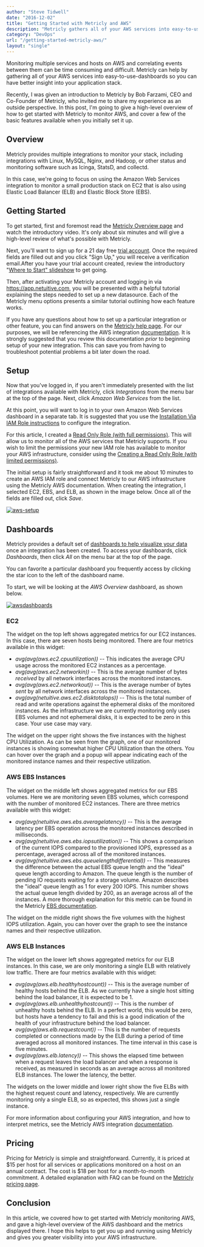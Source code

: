 ```yaml
---
author: "Steve Tidwell"
date: "2016-12-02"
title: "Getting Started with Metricly and AWS"
description: "Metricly gathers all of your AWS services into easy-to-use monitoring dashboards so you can have better insight into your application stack."
category: "DevOps"
url: "/getting-started-metricly-aws/"
layout: "single"
---
```


Monitoring multiple services and hosts on AWS and correlating events between them can be time consuming and difficult. Metricly can help by gathering all of your AWS services into easy-to-use-dashboards so you can have better insight into your application stack.

Recently, I was given an introduction to Metricly by Bob Farzami, CEO and Co-Founder of Metricly, who invited me to share my experience as an outside perspective. In this post, I'm going to give a high-level overview of how to get started with Metricly to monitor AWS, and cover a few of the basic features available when you initially set it up.

Overview
--------

Metricly provides multiple integrations to monitor your stack, including integrations with Linux, MySQL, Nginx, and Hadoop, or other status and monitoring software such as Icinga, StatsD, and collectd.

In this case, we're going to focus on using the Amazon Web Services integration to monitor a small production stack on EC2 that is also using Elastic Load Balancer (ELB) and Elastic Block Store (EBS).

Getting Started
---------------

To get started, first and foremost read the [Metricly Overview page](https://www.metricly.com/netuitive-overview) and watch the introductory video. It's only about six minutes and will give a high-level review of what's possible with Metricly.

Next, you'll want to sign up for a 21 day free [trial account](https://www.metricly.com/signup). Once the required fields are filled out and you click "Sign Up," you will receive a verification email.After you have your trial account created, review the introductory "[Where to Start" slideshow](https://hlp.app.netuitive.com/Content/where_to_start.htm) to get going.

Then, after activating your Metricly account and logging in via <https://app.netuitive.com>, you will be presented with a helpful tutorial explaining the steps needed to set up a new datasource. Each of the Metricly menu options presents a similar tutorial outlining how each feature works.

If you have any questions about how to set up a particular integration or other feature, you can find answers on the [Metricly help page](https://help.netuitive.com/Content/home.htm). For our purposes, we will be referencing the AWS integration [documentation](https://help.netuitive.com/Content/Datasources/Netuitive/aws.htm). It is strongly suggested that you review this documentation *prior* to beginning setup of your new integration. This can save you from having to troubleshoot potential problems a bit later down the road.

Setup
-----

Now that you've logged in, if you aren't immediately presented with the list of integrations available with Metricly, click *Integrations* from the menu bar at the top of the page. Next, click *Amazon Web Services* from the list.

At this point, you will want to log in to your own Amazon Web Services dashboard in a separate tab. It is suggested that you use the [Installation Via IAM Role instructions](https://help.netuitive.com/Content/Datasources/Netuitive/aws.htm#installation-via-iam-role) to configure the integration.

For this article, I created a [Read Only Role (with full permissions)](https://help.netuitive.com/Content/Datasources/Netuitive/aws.htm#creating-a-read-only-role-with-full-permissions). This will allow us to monitor all of the AWS services that Metricly supports. If you wish to limit the permissions your new IAM role has available to monitor your AWS infrastructure, consider using the [Creating a Read Only Role (with limited permissions)](https://help.netuitive.com/Content/Datasources/Netuitive/aws.htm#creating-a-read-only-role-with-limited-permissions).

The initial setup is fairly straightforward and it took me about 10 minutes to create an AWS IAM role and connect Metricly to our AWS infrastructure using the Metricly AWS documentation. When creating the integration, I selected EC2, EBS, and ELB, as shown in the image below. Once all of the fields are filled out, click *Save*.

[![aws-setup](https://www.metricly.com/wp-content/uploads/2017/07/AWS-Setup.jpg)](https://www.metricly.com/wp-content/uploads/2017/07/AWS-Setup.jpg)

Dashboards
----------

Metricly provides a default set of [dashboards to help visualize your data](https://help.netuitive.com/Content/Dashboards/dashboards.htm?Highlight=dashboards) once an integration has been created. To access your dashboards, click *Dashboards*, then click *All* on the menu bar at the top of the page.

You can favorite a particular dashboard you frequently access by clicking the star icon to the left of the dashboard name.

To start, we will be looking at the *AWS Overview* dashboard, as shown below.

[![awsdashboards](https://www.metricly.com/wp-content/uploads/2017/07/awsdashboards-1024x517.png)](https://www.metricly.com/wp-content/uploads/2017/07/awsdashboards.png)

### EC2

The widget on the top left shows aggregated metrics for our EC2 instances. In this case, there are seven hosts being monitored. There are four metrics available in this widget:

-   *avg(avg(aws.ec2.cpuutilization))* -- This indicates the average CPU usage across the monitored EC2 instances as a percentage.
-   *avg(avg(aws.ec2.networkin))* -- This is the average number of bytes *received* by all network interfaces across the monitored instances.
-   *avg(avg(aws.ec2.networkout))* -- This is the average number of bytes *sent* by all network interfaces across the monitored instances.
-   *avg(avg(netuitive.aws.ec2.disktotalops))* -- This is the total number of read and write operations against the ephemeral disks of the monitored instances. As the infrastructure we are currently monitoring only uses EBS volumes and not ephemeral disks, it is expected to be zero in this case. Your use case may vary.

The widget on the upper right shows the five instances with the highest CPU Utilization. As can be seen from the graph, one of our monitored instances is showing somewhat higher CPU Utilization than the others. You can hover over the graph and a popup will appear indicating each of the monitored instance names and their respective utilization.

### AWS EBS Instances

The widget on the middle left shows aggregated metrics for our EBS volumes. Here we are monitoring seven EBS volumes, which correspond with the number of monitored EC2 instances. There are three metrics available with this widget:

-   *avg(avg(netuitive.aws.ebs.averagelatency))* -- This is the average latency per EBS operation across the monitored instances described in milliseconds.
-   *avg(avg(netuitive.aws.ebs.iopsutilization))* -- This shows a comparison of the current IOPS compared to the provisioned IOPS, expressed as a percentage, averaged across all of the monitored instances.
-   *avg(avg(netuitive.aws.ebs.queuelengthdifferential))* -- This measures the difference between the actual EBS queue length and the "ideal" queue length according to Amazon. The queue length is the number of pending IO requests waiting for a storage volume. Amazon describes the "ideal" queue length as 1 for every 200 IOPS. This number shows the actual queue length divided by 200, as an average across all of the instances. A more thorough explanation for this metric can be found in the Metricly [EBS documentation](https://help.netuitive.com/Content/Datasources/Netuitive/aws.htm?Highlight=disktotalops#ebs-1).

The widget on the middle right shows the five volumes with the highest IOPS utilization. Again, you can hover over the graph to see the instance names and their respective utilization.

### AWS ELB Instances

The widget on the lower left shows aggregated metrics for our ELB instances. In this case, we are only monitoring a single ELB with relatively low traffic. There are four metrics available with this widget:

-   *avg(avg(aws.elb.healthyhostcount))* -- This is the average number of healthy hosts behind the ELB. As we currently have a single host sitting behind the load balancer, it is expected to be 1.
-   *avg(avg(aws.elb.unhealthyhostcount))* -- This is the number of unhealthy hosts behind the ELB. In a perfect world, this would be zero, but hosts have a tendency to fail and this is a good indication of the health of your infrastructure behind the load balancer.
-   *avg(avg(aws.elb.requestcount))* -- This is the number of requests completed or connections made by the ELB during a period of time averaged across all monitored instances. The time interval in this case is five minutes.
-   *avg(avg(aws.elb.latency))* -- This shows the elapsed time between when a request leaves the load balancer and when a response is received, as measured in seconds as an average across all monitored ELB instances. The lower the latency, the better.

The widgets on the lower middle and lower right show the five ELBs with the highest request count and latency, respectively. We are currently monitoring only a single ELB, so as expected, this shows just a single instance.

For more information about configuring your AWS integration, and how to interpret metrics, see the Metricly AWS integration [documentation](https://help.netuitive.com/Content/Datasources/Netuitive/aws.htm).

Pricing
-------

Pricing for Metricly is simple and straightforward. Currently, it is priced at $15 per host for all services or applications monitored on a host on an annual contract. The cost is $18 per host for a month-to-month commitment. A detailed explanation with FAQ can be found on the [Metricly pricing page](https://www.metricly.com/pricing).

Conclusion
----------

In this article, we covered how to get started with Metricly monitoring AWS, and gave a high-level overview of the AWS dashboard and the metrics displayed there. I hope this helps to get you up and running using Metricly and gives you greater visibility into your AWS infrastructure.
